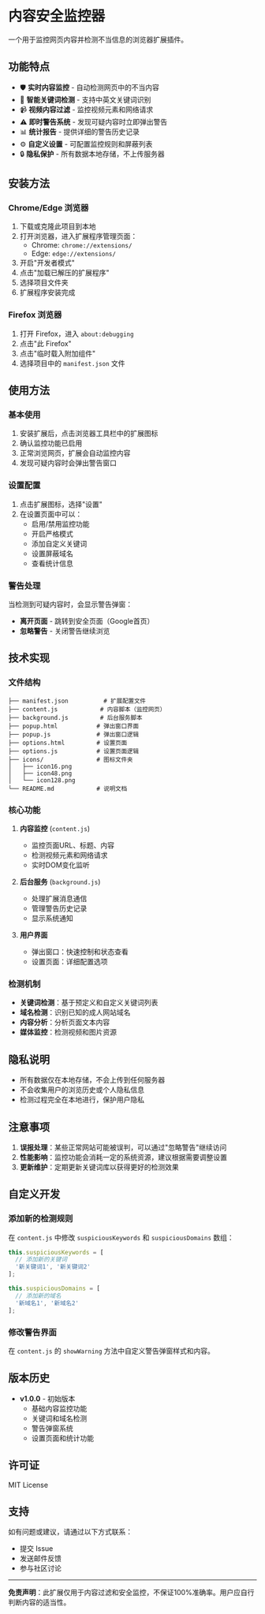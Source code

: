 # 内容安全监控器

一个用于监控网页内容并检测不当信息的浏览器扩展插件。

## 功能特点

- 🛡️ **实时内容监控** - 自动检测网页中的不当内容
- 🎯 **智能关键词检测** - 支持中英文关键词识别
- 📹 **视频内容过滤** - 监控视频元素和网络请求
- ⚠️ **即时警告系统** - 发现可疑内容时立即弹出警告
- 📊 **统计报告** - 提供详细的警告历史记录
- ⚙️ **自定义设置** - 可配置监控规则和屏蔽列表
- 🔒 **隐私保护** - 所有数据本地存储，不上传服务器

## 安装方法

### Chrome/Edge 浏览器

1. 下载或克隆此项目到本地
2. 打开浏览器，进入扩展程序管理页面：
   - Chrome: `chrome://extensions/`
   - Edge: `edge://extensions/`
3. 开启"开发者模式"
4. 点击"加载已解压的扩展程序"
5. 选择项目文件夹
6. 扩展程序安装完成

### Firefox 浏览器

1. 打开 Firefox，进入 `about:debugging`
2. 点击"此 Firefox"
3. 点击"临时载入附加组件"
4. 选择项目中的 `manifest.json` 文件

## 使用方法

### 基本使用

1. 安装扩展后，点击浏览器工具栏中的扩展图标
2. 确认监控功能已启用
3. 正常浏览网页，扩展会自动监控内容
4. 发现可疑内容时会弹出警告窗口

### 设置配置

1. 点击扩展图标，选择"设置"
2. 在设置页面中可以：
   - 启用/禁用监控功能
   - 开启严格模式
   - 添加自定义关键词
   - 设置屏蔽域名
   - 查看统计信息

### 警告处理

当检测到可疑内容时，会显示警告弹窗：

- **离开页面** - 跳转到安全页面（Google首页）
- **忽略警告** - 关闭警告继续浏览

## 技术实现

### 文件结构

```
├── manifest.json          # 扩展配置文件
├── content.js            # 内容脚本（监控网页）
├── background.js         # 后台服务脚本
├── popup.html           # 弹出窗口界面
├── popup.js             # 弹出窗口逻辑
├── options.html         # 设置页面
├── options.js           # 设置页面逻辑
├── icons/               # 图标文件夹
│   ├── icon16.png
│   ├── icon48.png
│   └── icon128.png
└── README.md            # 说明文档
```

### 核心功能

1. **内容监控** (`content.js`)
   - 监控页面URL、标题、内容
   - 检测视频元素和网络请求
   - 实时DOM变化监听

2. **后台服务** (`background.js`)
   - 处理扩展消息通信
   - 管理警告历史记录
   - 显示系统通知

3. **用户界面**
   - 弹出窗口：快速控制和状态查看
   - 设置页面：详细配置选项

### 检测机制

- **关键词检测**：基于预定义和自定义关键词列表
- **域名检测**：识别已知的成人网站域名
- **内容分析**：分析页面文本内容
- **媒体监控**：检测视频和图片资源

## 隐私说明

- 所有数据仅在本地存储，不会上传到任何服务器
- 不会收集用户的浏览历史或个人隐私信息
- 检测过程完全在本地进行，保护用户隐私

## 注意事项

1. **误报处理**：某些正常网站可能被误判，可以通过"忽略警告"继续访问
2. **性能影响**：监控功能会消耗一定的系统资源，建议根据需要调整设置
3. **更新维护**：定期更新关键词库以获得更好的检测效果

## 自定义开发

### 添加新的检测规则

在 `content.js` 中修改 `suspiciousKeywords` 和 `suspiciousDomains` 数组：

```javascript
this.suspiciousKeywords = [
  // 添加新的关键词
  '新关键词1', '新关键词2'
];

this.suspiciousDomains = [
  // 添加新的域名
  '新域名1', '新域名2'
];
```

### 修改警告界面

在 `content.js` 的 `showWarning` 方法中自定义警告弹窗样式和内容。

## 版本历史

- **v1.0.0** - 初始版本
  - 基础内容监控功能
  - 关键词和域名检测
  - 警告弹窗系统
  - 设置页面和统计功能

## 许可证

MIT License

## 支持

如有问题或建议，请通过以下方式联系：

- 提交 Issue
- 发送邮件反馈
- 参与社区讨论

---

**免责声明**：此扩展仅用于内容过滤和安全监控，不保证100%准确率。用户应自行判断内容的适当性。


